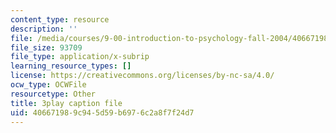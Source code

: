 ```yaml
---
content_type: resource
description: ''
file: /media/courses/9-00-introduction-to-psychology-fall-2004/406671989c945d59b6976c2a8f7f24d7_10506.vtt
file_size: 93709
file_type: application/x-subrip
learning_resource_types: []
license: https://creativecommons.org/licenses/by-nc-sa/4.0/
ocw_type: OCWFile
resourcetype: Other
title: 3play caption file
uid: 40667198-9c94-5d59-b697-6c2a8f7f24d7
---
```

